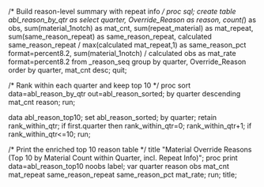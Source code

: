 /* Build reason-level summary with repeat info */
proc sql;
  create table abl_reason_by_qtr as
  select quarter,
         Override_Reason as reason,
         count(*)                        as obs,
         sum(material_1notch)            as mat_cnt,
         sum(repeat_material)            as mat_repeat,
         sum(same_reason_repeat)         as same_reason_repeat,
         calculated same_reason_repeat /
           max(calculated mat_repeat,1)  as same_reason_pct format=percent8.2,
         sum(material_1notch) /
           calculated obs                as mat_rate format=percent8.2
  from _reason_seq
  group by quarter, Override_Reason
  order by quarter, mat_cnt desc;
quit;

/* Rank within each quarter and keep top 10 */
proc sort data=abl_reason_by_qtr out=abl_reason_sorted;
    by quarter descending mat_cnt reason;
run;

data abl_reason_top10;
    set abl_reason_sorted;
    by quarter;
    retain rank_within_qtr;
    if first.quarter then rank_within_qtr=0;
    rank_within_qtr+1;
    if rank_within_qtr<=10;
run;

/* Print the enriched top 10 reason table */
title "Material Override Reasons (Top 10 by Material Count within Quarter, incl. Repeat Info)";
proc print data=abl_reason_top10 noobs label;
    var quarter reason obs mat_cnt mat_repeat same_reason_repeat same_reason_pct mat_rate;
run;
title;
